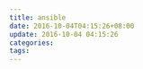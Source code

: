 ```yaml
---
title: ansible
date: 2016-10-04T04:15:26+08:00
update: 2016-10-04 04:15:26
categories:
tags:
---
```

